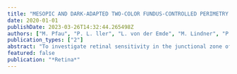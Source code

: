 ```yaml
---
title: "MESOPIC AND DARK-ADAPTED TWO-COLOR FUNDUS-CONTROLLED PERIMETRY IN GEOGRAPHIC ATROPHY SECONDARY TO AGE-RELATED MACULAR DEGENERATION"
date: 2020-01-01
publishDate: 2023-03-26T14:32:44.265498Z
authors: ["M. Pfau", "P. L. ller", "L. von der Emde", "M. Lindner", "P. T. ller", "M. Fleckenstein", "F. G. Holz", "S. Schmitz-Valckenberg"]
publication_types: ["2"]
abstract: "To investigate retinal sensitivity in the junctional zone of geographic atrophy (GA) secondary to age-related macular degeneration using patient-tailored perimetry grids for mesopic and dark-adapted two-color fundus-controlled perimetry. . The grids were used for duplicate mesopic and dark-adapted two-color (cyan and red) fundus-controlled perimetry. Age-adjusted reference-data were obtained through regression analysis of normative data followed by spatial interpolation. 0.01). m) was observed that leveled off at more distant test-points. In proximity to the GA boundary, the results indicate that rod exceeded cone dysfunction."
featured: false
publication: "*Retina*"
---
```


